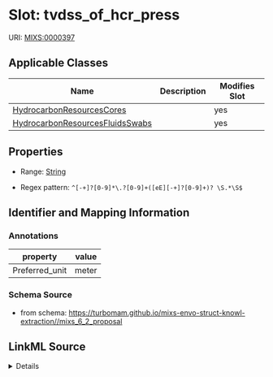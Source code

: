 # Slot: tvdss_of_hcr_press

URI: [MIXS:0000397](https://w3id.org/mixs/0000397)



<!-- no inheritance hierarchy -->




## Applicable Classes

| Name | Description | Modifies Slot |
| --- | --- | --- |
[HydrocarbonResourcesCores](HydrocarbonResourcesCores.md) |  |  yes  |
[HydrocarbonResourcesFluidsSwabs](HydrocarbonResourcesFluidsSwabs.md) |  |  yes  |







## Properties

* Range: [String](String.md)

* Regex pattern: `^[-+]?[0-9]*\.?[0-9]+([eE][-+]?[0-9]+)? \S.*\S$`





## Identifier and Mapping Information





### Annotations

| property | value |
| --- | --- |
| Preferred_unit | meter |



### Schema Source


* from schema: https://turbomam.github.io/mixs-envo-struct-knowl-extraction//mixs_6_2_proposal




## LinkML Source

<details>
```yaml
name: tvdss_of_hcr_press
annotations:
  Preferred_unit:
    tag: Preferred_unit
    value: meter
title: depth (TVDSS) of hydrocarbon resource pressure
notes:
- depth
- hydrocarbon
- pressure
- resource
from_schema: https://turbomam.github.io/mixs-envo-struct-knowl-extraction//mixs_6_2_proposal
rank: 1000
slot_uri: MIXS:0000397
multivalued: false
alias: tvdss_of_hcr_press
domain_of:
- HydrocarbonResourcesCores
- HydrocarbonResourcesFluidsSwabs
range: string
required: false
recommended: false
pattern: ^[-+]?[0-9]*\.?[0-9]+([eE][-+]?[0-9]+)? \S.*\S$

```
</details>